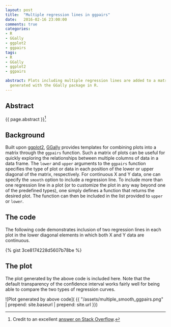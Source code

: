 ```yaml
---
layout: post
title:  "Multiple regression lines in ggpairs" 
date:   2016-02-16 23:00:00
comments: true
categories: 
- R
- GGally
- ggplot2
- ggpairs
tags:
- R
- GGally
- ggplot2
- ggpairs

abstract: Plots including multiple regression lines are added to a matrix of plots
  generated with the GGally package in R.
---
```


## Abstract

{{ page.abstract }}[^1]

[^1]: Credit to an excellent [answer on Stack Overflow](http://stackoverflow.com/a/35088740/4257137).

## Background 

Built upon [ggplot2][ggplot2], [GGally][GGally] provides templates
for combining plots into a matrix through the `ggpairs` function. 
Such a matrix of plots can be useful for quickly exploring the 
relationships between multiple columns of data in a data frame. 
The `lower` and `upper` arguments to the `ggpairs` function specifies
the type of plot or data in each position of the lower or upper diagonal
of the matrix, respectively. 
For continuous X and Y data, one can specify the `smooth` option to
include a regression line.
To include more than one regression line in a plot (or to customize the
plot in any way beyond one of the predefined types), one simply
defines a function that returns the desired plot. 
The function can then be included in the list provided to `upper` or
`lower`.

## The code

The following code demonstrates inclusion of two regression lines
in each plot in the lower diagonal elements in which both X and Y
data are continuous. 

{% gist 3ce8174228d5607b78be %}

## The plot

The plot generated by the above code is included here. 
Note that the default transparency of the
confidence interval works fairly well for being able to compare
the two types of regression curves.

![Plot generated by above code](
{{ "/assets/multiple_smooth_ggpairs.png" | prepend: site.baseurl | prepend: site.url }})

[ggplot2]:      http://ggplot2.org
[GGally]:       https://github.com/ggobi/ggally
